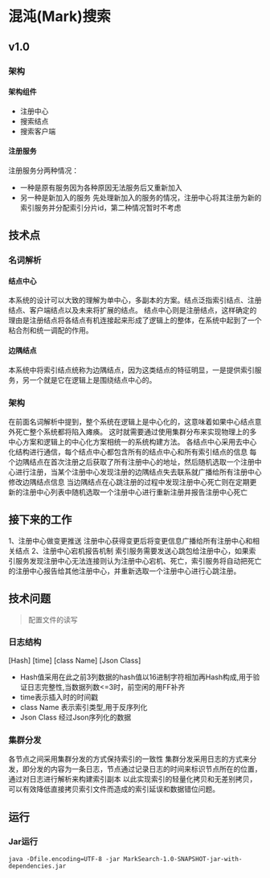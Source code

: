 # 混沌(Mark)搜索
## v1.0
### 架构
#### 架构组件
* 注册中心
* 搜索结点
* 搜索客户端
#### 注册服务
注册服务分两种情况：
* 一种是原有服务因为各种原因无法服务后又重新加入
* 另一种是新加入的服务
先处理新加入的服务的情况，注册中心将其注册为新的索引服务并分配索引分片id，第二种情况暂时不考虑
## 技术点
### 名词解析
#### 结点中心
本系统的设计可以大致的理解为单中心，多副本的方案。结点泛指索引结点、注册结点、客户端结点以及未来将扩展的结点。
结点中心则是注册结点，这样确定的理由是注册结点将各结点有机连接起来形成了逻辑上的整体，在系统中起到了一个粘合剂和统一调配的作用。
#### 边隅结点
本系统中将索引结点统称为边隅结点，因为这类结点的特征明显，一是提供索引服务，另一个就是它在逻辑上是围绕结点中心的。
### 架构
在前面名词解析中提到，整个系统在逻辑上是中心化的，这意味着如果中心结点意外死亡整个系统都将陷入瘫痪。
这时就需要通过使用集群分布来实现物理上的多中心方案和逻辑上的中心化方案相统一的系统构建方法。
各结点中心采用去中心化结构进行通信，每个结点中心都包含所有的结点中心和所有索引结点的信息
每个边隅结点在首次注册之后获取了所有注册中心的地址，然后随机选取一个注册中心进行注册，当某个注册中心发现注册的边隅结点失去联系就广播给所有注册中心修改边隅结点信息
当边隅结点在心跳注册的过程中发现注册中心死亡则在定期更新的注册中心列表中随机选取一个注册中心进行重新注册并报告注册中心死亡
## 接下来的工作
 1、注册中心做变更推送
 注册中心获得变更后将变更信息广播给所有注册中心和相关结点
 2、注册中心宕机报告机制
 索引服务需要发送心跳包给注册中心，如果索引服务发现注册中心无法连接则认为注册中心宕机、死亡，索引服务将自动把死亡的注册中心报告给其他注册中心，并重新选取一个注册中心进行心跳注册。
 
## 技术问题
> 配置文件的读写

### 日志结构
[Hash] [time] [class Name] [Json Class]

* Hash值采用在此之前3列数据的hash值以16进制字符相加再Hash构成,用于验证日志完整性,当数据列数<=3时，前空闲的用FF补齐
* time表示插入时的时间戳
* class Name 表示索引类型,用于反序列化
* Json Class 经过Json序列化的数据
### 集群分发
各节点之间采用集群分发的方式保持索引的一致性
集群分发采用日志的方式来分发，即分发的内容为一条日志，节点通过记录日志的时间来标识节点所在的位置，通过对日志进行解析来构建索引副本
以此实现索引的轻量化拷贝和无差别拷贝，可以有效降低直接拷贝索引文件而造成的索引延误和数据错位问题。
## 运行
### Jar运行
```shell 
java -Dfile.encoding=UTF-8 -jar MarkSearch-1.0-SNAPSHOT-jar-with-dependencies.jar
```


